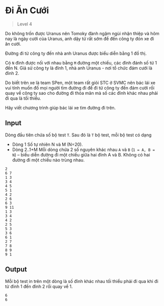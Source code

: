 # Đi Ăn Cưới
>
> Level 4

Do không trốn được Uranus nên Tomoky đành ngậm ngùi nhận thiệp và hôm nay là ngày cưới của Uranus, anh dậy từ rất sớm để đến công ty đón xe đi ăn cưới.

Đường đi từ công ty đến nhà anh Uranus được biểu diễn bằng 1 đồ thị.

Có `N` đỉnh được nối với nhau bằng `M` đường một chiều, các đỉnh đánh số từ 1 đến N.
Giả sử công ty là đỉnh 1, nhà anh Uranus - nơi tổ chức đám cưới là đỉnh 2.

Do biết trên xe là team SPen, một team rất giỏi STC ở SVMC nên bác lái xe vui tính muốn đố mọi người tìm đường đi để đi từ công ty đến đám cưới rồi quay về công ty sao cho đường đi thỏa mãn mà số các đỉnh khác nhau phải đi qua là tối thiểu.

Hãy viết chương trình giúp bác lái xe tìm đường đi trên.

## Input

Dòng đầu tiên chứa số bộ test `T`.
Sau đó là `T` bộ test, mỗi bộ test có dạng
- Dòng 1 Số tự nhiên N và M (N=20).
- Dòng 2..1+M Mỗi dòng chứa 2 số nguyên khác nhau `A` và `B` (`1 = A, B = N`) – biểu diễn đường đi một chiều giữa hai đỉnh A và B.
  Không có hai đường đi một chiều nào trùng nhau.

```
2
6 7
1 3
3 4
4 5
5 1
4 2
2 6
6 3
9 11
1 3
3 4
4 2
2 5
5 3
3 6
6 1
2 7
7 8
8 9
9 1
```

## Output

Mỗi bộ test in trên một dòng là số đỉnh khác nhau tối thiểu phải đi qua khi đi từ đỉnh 1 đến đỉnh 2 rồi quay về 1.

```
6
6
```